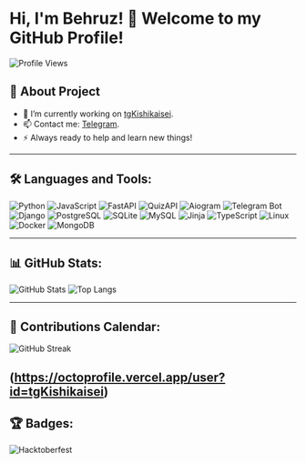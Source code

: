 # Hi, I'm Behruz! 👋 Welcome to my GitHub Profile!

![Profile Views](https://komarev.com/ghpvc/?username=tgKishikaisei&color=blue&style=flat-square)

## 🚀 About Project

- 🔭 I’m currently working on [tgKishikaisei]([(https://github.com/tgKishikaisei/tgKishikaisei/tree/main)]).
- 📫 Contact me: [Telegram](https://t.me/@BehruzAvezmatov).
- ⚡ Always ready to help and learn new things!

---

## 🛠️ Languages and Tools:

![Python](https://img.shields.io/badge/Python-3776AB?style=for-the-badge&logo=python&logoColor=white)
![JavaScript](https://img.shields.io/badge/JavaScript-F7DF1E?style=for-the-badge&logo=javascript&logoColor=black)
![FastAPI](https://img.shields.io/badge/FastAPI-009688?style=for-the-badge&logo=fastapi&logoColor=white)
![QuizAPI](https://img.shields.io/badge/QuizAPI-FF6F00?style=for-the-badge)
![Aiogram](https://img.shields.io/badge/Aiogram-2C2D72?style=for-the-badge)
![Telegram Bot](https://img.shields.io/badge/Telegram%20Bot-2CA5E0?style=for-the-badge&logo=telegram&logoColor=white)
![Django](https://img.shields.io/badge/Django-092E20?style=for-the-badge&logo=django&logoColor=white)
![PostgreSQL](https://img.shields.io/badge/PostgreSQL-316192?style=for-the-badge&logo=postgresql&logoColor=white)
![SQLite](https://img.shields.io/badge/SQLite-003B57?style=for-the-badge&logo=sqlite&logoColor=white)
![MySQL](https://img.shields.io/badge/MySQL-4479A1?style=for-the-badge&logo=mysql&logoColor=white)
![Jinja](https://img.shields.io/badge/Jinja-B41717?style=for-the-badge&logo=jinja&logoColor=white)
![TypeScript](https://img.shields.io/badge/TypeScript-007ACC?style=for-the-badge&logo=typescript&logoColor=white)
![Linux](https://img.shields.io/badge/Linux-FCC624?style=for-the-badge&logo=linux&logoColor=black)
![Docker](https://img.shields.io/badge/Docker-2496ED?style=for-the-badge&logo=docker&logoColor=white)
![MongoDB](https://img.shields.io/badge/MongoDB-4EA94B?style=for-the-badge&logo=mongodb&logoColor=white)

---

## 📊 GitHub Stats:

![GitHub Stats](https://github-readme-stats.vercel.app/api?username=tgKishikaisei&show_icons=true&theme=radical)
![Top Langs](https://github-readme-stats.vercel.app/api/top-langs/?username=tgKishikaisei&layout=compact&theme=radical)

---

## 📅 Contributions Calendar:
![GitHub Streak](https://streak-stats.demolab.com/?user=tgKishikaisei&theme=radical)


(https://octoprofile.vercel.app/user?id=tgKishikaisei)
---


## 🏆 Badges:
![Hacktoberfest](https://img.shields.io/badge/Hacktoberfest-2022-blueviolet?style=for-the-badge)

